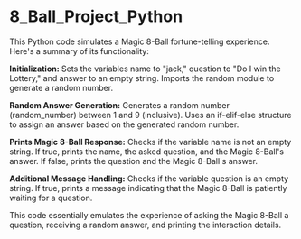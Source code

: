 # 8_Ball_Project_Python
This Python code simulates a Magic 8-Ball fortune-telling experience. Here's a summary of its functionality:

  **Initialization:**
        Sets the variables name to "jack," question to "Do I win the Lottery," and answer to an empty string.
        Imports the random module to generate a random number.

  **Random Answer Generation:**
        Generates a random number (random_number) between 1 and 9 (inclusive).
        Uses an if-elif-else structure to assign an answer based on the generated random number.

  **Prints Magic 8-Ball Response:**
        Checks if the variable name is not an empty string.
            If true, prints the name, the asked question, and the Magic 8-Ball's answer.
            If false, prints the question and the Magic 8-Ball's answer.

  **Additional Message Handling:**
        Checks if the variable question is an empty string.
            If true, prints a message indicating that the Magic 8-Ball is patiently waiting for a question.

This code essentially emulates the experience of asking the Magic 8-Ball a question, receiving a random answer, and printing the interaction details.
